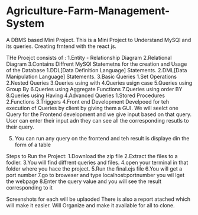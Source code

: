 # Agriculture-Farm-Management-System
A DBMS based Mini Project.
This is a Mini Project to Understand MySQl and its queries.
Creating frntend with the react js.

THe Proejct consists of :
1.Entity - Relationship  Diagram
2.Relational Diagram
3.Contains Diffrent MySQl Statemetns for the creation and Usage of the Database
      1.DDL[Data Definition Language] Statements.
      2.DML[Data Manipulation Language] Statements.
      3.Basic Queries
          1.Set Operations
          2.Nested Queries
          3.Queries using with 
          4.Queries usign case
          5.Queries using Group By
          6.Queries using Aggregate Functions
          7.Queries using order BY
          8.Queries using Having
       4.Advanced Queries 
          1.Stored Procedures
          2.Functions
          3.Triggers
 4.Front end Development 
        Develpoed for teh execution of Queries by client by giving them a GUI.
        We will seelct one Query for the Frontend development and we give input based on that query.
        User can enter their input adn they can see all the corresponding resutls to their query.
        
 5. You can run any query on the frontend and teh result is displaye din the form of a table


Steps to Run the Project:
      1.Download the zip file
      2.Extract the files to a fodler.
      3.You will find diffrent queries and files.
      4.open your terminal in that folder where you hace the project.
      5.Run the final.ejs file
      6.You will get a port number
      7.go to broweser and type localhost:portnumber you wil lget the webpage
      8.Enter the query value and you will see the result corresponding to it


Screenshots for each will be uplaoded
There is also a report atached which will make it easier.
Will Organize and make it available for all to clone.
